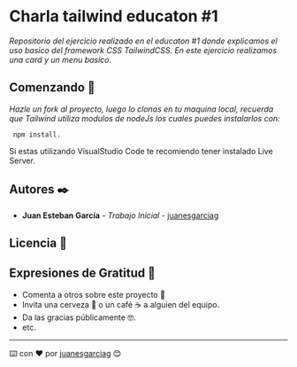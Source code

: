 # Charla tailwind educaton #1

_Repositorio del ejercicio realizado en el educaton #1 donde explicamos el uso basico del framework CSS TailwindCSS. En este ejercicio realizamos una card y un menu basico._

## Comenzando 🚀

_Hazle un fork al proyecto, luego lo clonas en tu maquina local, recuerda que Tailwind utiliza modulos de nodeJs los cuales puedes instalarlos con:_

```
 npm install.
 ```

Si estas utilizando VisualStudio Code te recomiendo tener instalado Live Server.


## Autores ✒️

* **Juan Esteban García** - *Trabajo Inicial* - [juanesgarciag](https://github.com/juanesgarciag)

## Licencia 📄

## Expresiones de Gratitud 🎁

* Comenta a otros sobre este proyecto 📢
* Invita una cerveza 🍺 o un café ☕ a alguien del equipo. 
* Da las gracias públicamente 🤓.
* etc.



---
⌨️ con ❤️ por [juanesgarciag](https://github.com/juanesgarciag) 😊